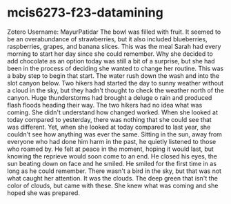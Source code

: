 # mcis6273-f23-datamining
Zotero Username: MayurPatidar
The bowl was filled with fruit. It seemed to be an overabundance of strawberries, but it also included blueberries, raspberries, grapes, and banana slices. This was the meal Sarah had every morning to start her day since she could remember. Why she decided to add chocolate as an option today was still a bit of a surprise, but she had been in the process of deciding she wanted to change her routine. This was a baby step to begin that start.
The water rush down the wash and into the slot canyon below. Two hikers had started the day to sunny weather without a cloud in the sky, but they hadn't thought to check the weather north of the canyon. Huge thunderstorms had brought a deluge o rain and produced flash floods heading their way. The two hikers had no idea what was coming.
She didn't understand how changed worked. When she looked at today compared to yesterday, there was nothing that she could see that was different. Yet, when she looked at today compared to last year, she couldn't see how anything was ever the same.
Sitting in the sun, away from everyone who had done him harm in the past, he quietly listened to those who roamed by. He felt at peace in the moment, hoping it would last, but knowing the reprieve would soon come to an end. He closed his eyes, the sun beating down on face and he smiled. He smiled for the first time in as long as he could remember.
There wasn't a bird in the sky, but that was not what caught her attention. It was the clouds. The deep green that isn't the color of clouds, but came with these. She knew what was coming and she hoped she was prepared.
